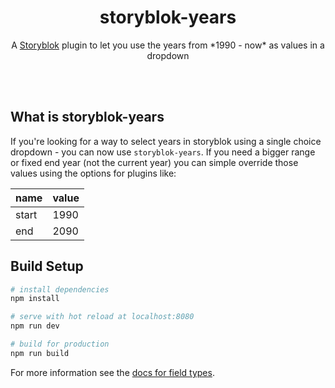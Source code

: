 <p align="center">
  <h1 align="center">storyblok-years</h1>
  <p align="center">A <a href="https://www.storyblok.com" target="_blank">Storyblok</a> plugin to let you use the years from *1990 - now* as values in a dropdown</p>
</p>
<br><br>

## What is storyblok-years
If you're looking for a way to select years in storyblok using a single choice dropdown - you can now use `storyblok-years`. If you need a bigger range or fixed end year (not the current year) you can simple override those values using the options for plugins like:

|name|value|
|---|---|
|start|1990|
|end|2090|

## Build Setup

``` bash
# install dependencies
npm install

# serve with hot reload at localhost:8080
npm run dev

# build for production
npm run build
```

For more information see the [docs for field types](https://www.storyblok.com/docs/Guides/Creating-a-field-type-plugin).

